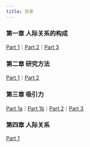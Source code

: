 ```yaml
---
title: 目录
---
```


### 第一章 人际关系的构成

[Part 1](/c1/1)｜[Part 2](/c1/2)｜[Part 3](/c1/3)

### 第二章 研究方法

[Part 1](/c2/1)｜[Part 2](/c2/2)

### 第三章 吸引力

[Part 1a](/c3/1a)｜[Part 1b](/c3/1b)｜[Part 2](/c3/2)｜[Part 3](/c3/3)

### 第四章 人际关系

[Part 1](/c4/1)
